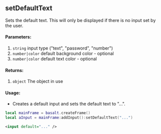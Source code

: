 ## setDefaultText
Sets the default text. This will only be displayed if there is no input set by the user.

#### Parameters: 
1. `string` input type ("text", "password", "number")
2. `number|color` default background color - optional
3. `number|color` default text color - optional

#### Returns:
1. `object` The object in use

#### Usage:
* Creates a default input and sets the default text to "...".
```lua
local mainFrame = basalt.createFrame()
local aInput = mainFrame:addInput():setDefaultText("...")
```
```xml
<input default="..." />
```